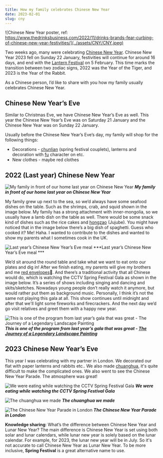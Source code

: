 ```yaml
---
title: How my family celebrates Chinese New Year
date: 2023-02-01
slug: cny
---
```


![Chinese New Year poster, ref: https://www.thedrinksbusiness.com/2022/11/drinks-brands-fear-curbing-of-chinese-new-year-festivities/](../assets/CNY/CNY.jpeg)

Two weeks ago, many were celebrating [Chinese New Year](https://chinesenewyear.net/). Chinese New Year 2023 fell on Sunday 22 January, festivities will continue for around 16 days, and end with the [Lantern Festival](https://chinesenewyear.net/lantern-festival/) on 5 February. This time marks the transition between two zodiac signs, 2022 was the Year of the Tiger, and 2023 is the Year of the Rabbit.

As a Chinese person, I’d like to share with you how my family usually celebrates Chinese New Year. 

## Chinese New Year’s Eve
Similar to Christmas Eve, we have Chinese New Year’s Eve as well. This year the Chinese New Year’s Eve was on Saturday 21 January and the Chinese New Year was on Sunday 22 January. 

Usually before the Chinese New Year’s Eve’s day, my family will shop for the following things:
* Decorations - [chunlian](https://chinesenewyear.net/decorations/#:~:text=Spring%20Festival%20Couplets,from%20peach%20trees.) (spring festival couplets), lanterns and decoration with [fu](https://chinesenewyear.net/decorations/#:~:text=into%20the%20household.-,Fortune,paper.%20These%20can%20then%20be%20pasted%20onto%20walls%2C%20doors%20or%20windows.,-Upside%20down%20fu) character on etc.
* New clothes - maybe red clothes

## 2022 (Last year) Chinese New Year
![My family in front of our home last year on Chinese New Year](../assets/CNY/myFamily.JPG)
***My family in front of our home last year on Chinese New Year***

My family grew up next to the sea, so we’d always have some seafood dishes on the table. Such as the shrimps, crab, and squid shown in the image below. My family has a strong attachment with inner-mongolia, so we usually have a lamb dish on the table as well. There would be some snack kind of dishes such as the rice cakes and [hongzao](https://www.traditionalhealingarts.com/seasonal-blog/herb-of-the-month-da-zao) (Jujube). You might have noticed that in the image below there’s a big dish of spaghetti. Guess who cooked it? Me! Haha. I wanted to contribute to the dishes and wanted to show my parents what I sometimes cook in the UK.

![Last year’s Chinese New Year’s Eve meal](../assets/CNY/meal.jpg)
***Last year’s Chinese New Year’s Eve meal ***

We’d sit around the round table and take what we want to eat onto our plates and dig in! After we finish eating, my parents will give my brothers and me [red envelopes](https://www.chinahighlights.com/travelguide/festivals/red-envelop.htm)🧧. And there’s a traditional activity that all Chinese would do, which is watching the CCTV Spring Festival Gala as shown in the image below. It’s a series of shows including singing and dancing and skits/sketches. Nowadays young people don’t really watch it anymore, but would rather put them as background music. Personally, I think it’s not the same not playing this gala at all. This show continues until midnight and after that we'll light some fireworks and firecrackers. And the next day we’d go visit relatives and greet them with a happy new year.

![This is one of the program from last year’s gala that was great - The Journey of a Legendary Landscape Painting](../assets/CNY/chunwan.jpeg)
***This is one of the program from last year’s gala that was great - [The Journey of a Legendary Landscape Painting](https://www.youtube.com/watch?v=aB2kqdk6E9E)***

## 2023 Chinese New Year’s Eve
This year I was celebrating with my partner in London. We decorated our flat with paper lanterns and rabbits etc.. We also made [chuanghua](https://chinesenewyear.net/decorations/#:~:text=Paper%20Cutting%20Arts,sticky%20rice%20glue.), it's quite difficult to make the complicated ones. We also went to see the Chinese New Year Parade. The atmosphere was great!

![We were eating while watching the CCTV Spring Festival Gala](../assets/CNY/2023cny.jpeg)
***We were eating while watching the CCTV Spring Festival Gala***

![The chuanghua we made](../assets/CNY/chuanghua.jpeg)
***The chuanghua we made***

![The Chinese New Year Parade in London](../assets/CNY/parade.jpeg)
***The Chinese New Year Parade in London***

**Knowledge sharing**: What’s the difference between Chinese New Year and Lunar New Year? The main difference is Chinese New Year is set using both solar and lunar calendars, while lunar new year is solely based on the lunar calendar. For example, for 2023, the lunar new year will be in July. So it's not accurate to call Chinese New Year as Lunar New Year. To be more inclusive, **Spring Festival** is a great alternative name to use.